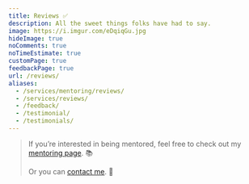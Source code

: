 ```yaml
---
title: Reviews ✅
description: All the sweet things folks have had to say.
image: https://i.imgur.com/eDqiqGu.jpg
hideImage: true
noComments: true
noTimeEstimate: true
customPage: true
feedbackPage: true
url: /reviews/
aliases:
  - /services/mentoring/reviews/
  - /services/reviews/
  - /feedback/
  - /testimonial/
  - /testimonials/
---
```


> If you’re interested in being mentored, feel free to check out my [mentoring page](/mentoring/ 'Mentoring'). 📚
>
> Or you can [contact me](/contact/ 'Contact Me'). 📩️
